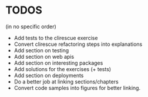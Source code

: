 # TODOS

(in no specific order)

* Add tests to the clirescue exercise
* Convert clirescue refactoring steps into explanations
* Add section on testing
* Add section on web apis
* Add section on interesting packages
* Add solutions for the exercises (+ tests)
* Add section on deployments
* Do a better job at linking sections/chapters
* Convert code samples into figures for better linking.
